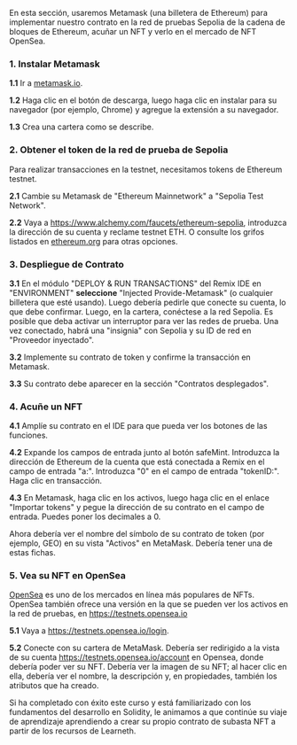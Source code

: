 En esta sección, usaremos Metamask (una billetera de Ethereum) para implementar nuestro contrato en la red de pruebas Sepolia de la cadena de bloques de Ethereum, acuñar un NFT y verlo en el mercado de NFT OpenSea.

### 1. Instalar Metamask

**1.1** Ir a <a href="https://metamask.io/" target="_blank">metamask.io</a>.

**1.2** Haga clic en el botón de descarga, luego haga clic en instalar para su navegador (por ejemplo, Chrome) y agregue la extensión a su navegador.

**1.3** Crea una cartera como se describe.

### 2. Obtener el token de la red de prueba de Sepolia

Para realizar transacciones en la testnet, necesitamos tokens de Ethereum testnet.

**2.1** Cambie su Metamask de "Ethereum Mainnetwork" a "Sepolia Test Network".

**2.2** Vaya a <a href="https://www.alchemy.com/faucets/ethereum-sepolia" 
target="_blank">https://www.alchemy.com/faucets/ethereum-sepolia</a>, introduzca la dirección de su cuenta y reclame testnet ETH.
O consulte los grifos listados en <a href="https://ethereum.org/en/developers/docs/networks/#testnet-faucets" target="_blank">ethereum.org</a> para otras opciones.

### 3. Despliegue de Contrato

**3.1** En el módulo "DEPLOY & RUN TRANSACTIONS" del Remix IDE en "ENVIRONMENT" **seleccione** "Injected Provide-Metamask" (o cualquier billetera que esté usando). Luego debería pedirle que conecte su cuenta, lo que debe confirmar. Luego, en la cartera, conéctese a la red Sepolia.  Es posible que deba activar un interruptor para ver las redes de prueba. Una vez conectado, habrá una "insignia" con Sepolia y su ID de red en "Proveedor inyectado".

**3.2** Implemente su contrato de token y confirme la transacción en Metamask.

**3.3** Su contrato debe aparecer en la sección "Contratos desplegados".

### 4. Acuñe un NFT

**4.1** Amplíe su contrato en el IDE para que pueda ver los botones de las funciones.

**4.2** Expande los campos de entrada junto al botón safeMint. Introduzca la dirección de Ethereum de la cuenta que está conectada a Remix en el campo de entrada "a:". Introduzca "0" en el campo de entrada "tokenID:". Haga clic en transacción.

**4.3** En Metamask, haga clic en los activos, luego haga clic en el enlace "Importar tokens" y pegue la dirección de su contrato en el campo de entrada. Puedes poner los decimales a 0.

Ahora debería ver el nombre del símbolo de su contrato de token (por ejemplo, GEO) en su vista "Activos" en MetaMask. Debería tener una de estas fichas.

### 5. Vea su NFT en OpenSea

<a href="https://opensea.io/" 
target="_blank">OpenSea</a> es uno de los mercados en línea más populares de NFTs. OpenSea también ofrece una versión en la que se pueden ver los activos en la red de pruebas, en <a href="https://testnets.opensea.io/" 
target="_blank">https://testnets.opensea.io</a>

**5.1** Vaya a <a href="https://testnets.opensea.io/login" 
target="_blank">https://testnets.opensea.io/login</a>.

**5.2** Conecte con su cartera de MetaMask. Debería ser redirigido a la vista de su cuenta <a href="https://testnets.opensea.io/account" target="_blank">https://testnets.opensea.io/account</a> en Opensea, donde debería poder ver su NFT. Debería ver la imagen de su NFT; al hacer clic en ella, debería ver el nombre, la descripción y, en propiedades, también los atributos que ha creado.

Si ha completado con éxito este curso y está familiarizado con los fundamentos del desarrollo en Solidity, le animamos a que continúe su viaje de aprendizaje aprendiendo a crear su propio contrato de subasta NFT a partir de los recursos de Learneth.